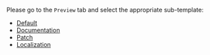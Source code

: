 Please go to the `Preview` tab and select the appropriate sub-template:

* [Default](?expand=1&template=default.md)
* [Documentation](?expand=1&template=documentation.md)
* [Patch](?expand=1&template=patch.md)
* [Localization](?expand=1&template=localization.md)
